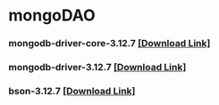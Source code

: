 # mongoDAO

### mongodb-driver-core-3.12.7 [[Download Link]](https://mvnrepository.com/artifact/org.mongodb/mongodb-driver-core/3.12.7)
### mongodb-driver-3.12.7 [[Download Link]](https://mvnrepository.com/artifact/org.mongodb/mongodb-driver/3.12.7)
### bson-3.12.7 [[Download Link]](https://mvnrepository.com/artifact/org.mongodb/bson/3.12.7)
